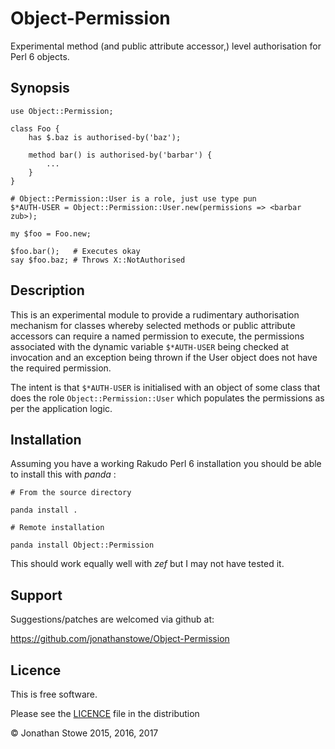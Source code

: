 # Object-Permission

Experimental method (and public attribute accessor,) level authorisation
for Perl 6 objects.

## Synopsis

	use Object::Permission;

	class Foo {
		has $.baz is authorised-by('baz');

		method bar() is authorised-by('barbar') {
			...
		}
	}
	
	# Object::Permission::User is a role, just use type pun
	$*AUTH-USER = Object::Permission::User.new(permissions => <barbar zub>);

	my $foo = Foo.new;

	$foo.bar();   # Executes okay
	say $foo.baz; # Throws X::NotAuthorised

## Description

This is an experimental module to provide a rudimentary authorisation
mechanism for classes whereby selected methods or public attribute
accessors can require a named permission to execute, the permissions
associated with the dynamic variable ```$*AUTH-USER``` being checked
at invocation and an exception being thrown if the User object does not
have the required permission.

The intent is that ```$*AUTH-USER``` is initialised with an object
of some class that does the role ```Object::Permission::User``` which
populates the permissions as per the application logic.

## Installation

Assuming you have a working Rakudo Perl 6 installation you should be able to
install this with *panda* :

    # From the source directory
   
    panda install .

    # Remote installation

    panda install Object::Permission

This should work equally well with *zef* but I may not have tested it.

## Support

Suggestions/patches are welcomed via github at:

https://github.com/jonathanstowe/Object-Permission

## Licence

This is free software.

Please see the [LICENCE](LICENCE) file in the distribution

© Jonathan Stowe 2015, 2016, 2017

